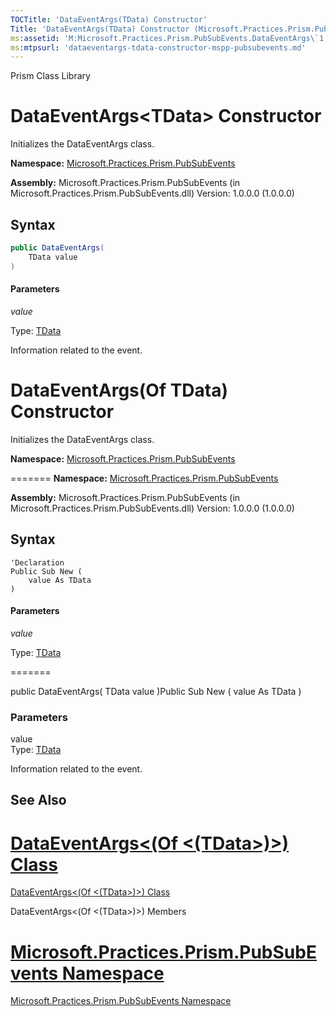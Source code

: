 ```yaml
---
TOCTitle: 'DataEventArgs(TData) Constructor'
Title: 'DataEventArgs(TData) Constructor (Microsoft.Practices.Prism.PubSubEvents)'
ms:assetid: 'M:Microsoft.Practices.Prism.PubSubEvents.DataEventArgs\`1.\#ctor(\`0)'
ms:mtpsurl: 'dataeventargs-tdata-constructor-mspp-pubsubevents.md'
---
```


Prism Class Library

# DataEventArgs&lt;TData&gt; Constructor

Initializes the DataEventArgs class.

**Namespace:** [Microsoft.Practices.Prism.PubSubEvents](mspp-pubsubevents-namespace.md)

**Assembly:** Microsoft.Practices.Prism.PubSubEvents (in Microsoft.Practices.Prism.PubSubEvents.dll) Version: 1.0.0.0 (1.0.0.0)

## Syntax

```C#
public DataEventArgs(
	TData value
)
``` 

#### Parameters

_value_

Type: [TData](dataeventargs-tdata-class-mspp-pubsubevents.md)

Information related to the event.


# DataEventArgs(Of TData) Constructor

Initializes the DataEventArgs class.


**Namespace:** [Microsoft.Practices.Prism.PubSubEvents](https://msdn.microsoft.com/n:microsoft.practices.prism.pubsubevents)

=======
**Namespace:** [Microsoft.Practices.Prism.PubSubEvents](https://msdn.microsoft.com/library/microsoft.practices.prism.pubsubevents)


**Assembly:** Microsoft.Practices.Prism.PubSubEvents (in Microsoft.Practices.Prism.PubSubEvents.dll) Version: 1.0.0.0 (1.0.0.0)

## Syntax


```VB
'Declaration
Public Sub New ( 
	value As TData
)
```
#### Parameters

_value_

Type: [TData](dataeventargs-tdata-class-mspp-pubsubevents.md)

=======

public DataEventArgs( TData value )Public Sub New ( value As TData )

### Parameters

value  
Type: [TData](https://msdn.microsoft.com/library/microsoft.practices.prism.pubsubevents.dataeventargs%601)

Information related to the event.

## See Also


[DataEventArgs&lt;(Of &lt;(TData&gt;)&gt;) Class](dataeventargs-tdata-class-mspp-pubsubevents.md)
=======

[DataEventArgs&lt;(Of &lt;(TData&gt;)&gt;) Class](https://msdn.microsoft.com/library/microsoft.practices.prism.pubsubevents.dataeventargs%601)


DataEventArgs&lt;(Of &lt;(TData&gt;)&gt;) Members


[Microsoft.Practices.Prism.PubSubEvents Namespace](mspp-pubsubevents-namespace.md)
=======
[Microsoft.Practices.Prism.PubSubEvents Namespace](https://msdn.microsoft.com/library/microsoft.practices.prism.pubsubevents)

